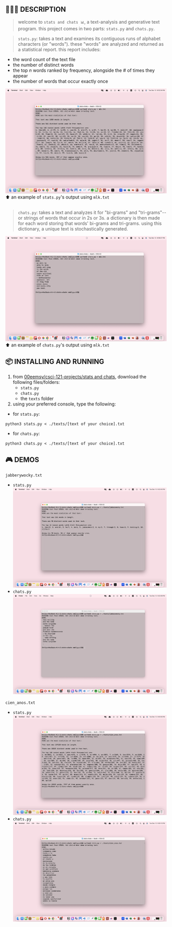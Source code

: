 ## 👩🏻‍💻 DESCRIPTION
> welcome to `stats and chats 📊`, a text-analysis and generative text program. this project comes in two parts: `stats.py` and `chats.py`.

> `stats.py`: takes a text and examines its contiguous runs of alphabet characters (or "words"). these "words" are analyzed and returned as a statistical report.
this report includes:
* the word count of the text file
* the number of distinct words
* the top _n_ words ranked by frequency, alongside the # of times they appear
* the number of words that occur exactly once

![](./visuals/mlk-stats)
⬆️ an example of `stats.py`'s output using `mlk.txt`
<br>
<br>
> `chats.py`: takes a text and analyzes it for "bi-grams" and "tri-grams"-- or strings of words that occur in 2s or 3s. a dictionary is then made for each word storing that words' bi-grams and tri-grams. using this dictionary, a unique text is stochastically generated.

![](./visuals/mlk-chats)
⬆️ an example of `chats.py`'s output using `mlk.txt`

##  📦 INSTALLING AND RUNNING 
1. from [00eemsy/csci-121-projects/stats and chats](https://github.com/00eemsy/csci-121-projects/tree/main/stats%20and%20chats), download the following files/folders:
   * `stats.py`
   * `chats.py`
   * the `texts` folder
2. using your preferred console, type the following:
* for `stats.py`:
```
python3 stats.py < ./texts/[text of your choice].txt
```
* for `chats.py`:
```
python3 chats.py < ./texts/[text of your choice].txt
```  
   

## 🎮 DEMOS 
`jabberywocky.txt`
* `stats.py`
  ![](./visuals/jabberywocky-stats)
* `chats.py`
  ![](./visuals/jabberywocky-chats)

`cien_anos.txt`
* `stats.py`
  ![](./visuals/cien-anos-stats)
* `chats.py`
  ![](./visuals/cien-anos-chats)
